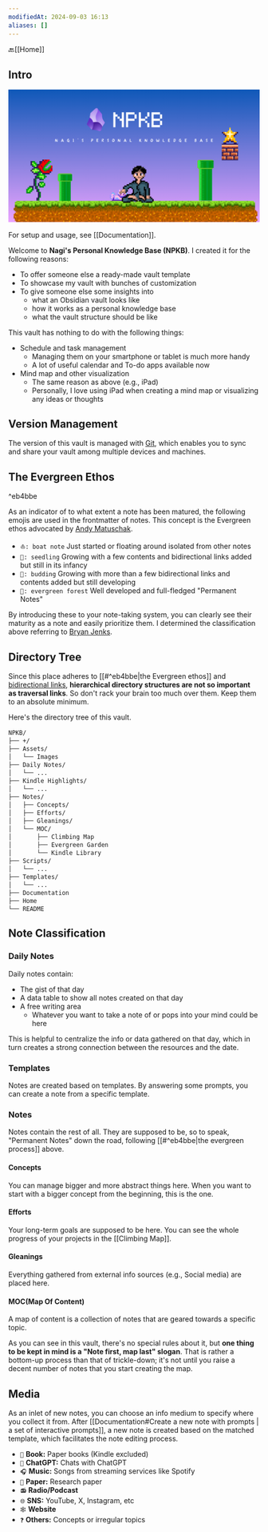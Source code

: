 ```yaml
---
modifiedAt: 2024-09-03 16:13
aliases: []
---
```

🔙[[Home]]

## Intro
![NPKB Image](./Assets/Images/npkb.png)

For setup and usage, see [[Documentation]].

Welcome to **Nagi's Personal Knowledge Base (NPKB)**. I created it for the following reasons:

- To offer someone else a ready-made vault template
- To showcase my vault with bunches of customization
- To give someone else some insights into
	- what an Obsidian vault looks like
	- how it works as a personal knowledge base
	- what the vault structure should be like

This vault has nothing to do with the following things:

- Schedule and task management
	- Managing them on your smartphone or tablet is much more handy
	- A lot of useful calendar and To-do apps available now
- Mind map and other visualization
	- The same reason as above (e.g., iPad)
	- Personally, I love using iPad when creating a mind map or visualizing any ideas or thoughts

## Version Management
The version of this vault is managed with [Git](https://git-scm.com/), which enables you to sync and share your vault among multiple devices and machines.
## The Evergreen Ethos

^eb4bbe

As an indicator of to what extent a note has been matured, the following emojis are used in the frontmatter of notes. This concept is the Evergreen ethos advocated by [Andy Matuschak](https://andymatuschak.org/).

- `⛵: boat note` Just started or floating around isolated from other notes
- `🌱: seedling` Growing with a few contents and bidirectional links added but still in its infancy
- `🌿: budding` Growing with more than a few  bidirectional links and contents added but still developing
- `🌲: evergreen forest`  Well developed and full-fledged "Permanent Notes"

By introducing these to your note-taking system, you can clearly see their maturity as a note and easily prioritize them. I determined the classification above referring to [Bryan Jenks](https://notes.bryanjenks.dev/Z/HOME).
## Directory Tree
Since this place adheres to [[#^eb4bbe|the Evergreen ethos]] and [bidirectional links](https://help.obsidian.md/Linking+notes+and+files/Internal+links), **hierarchical directory structures are not so important as traversal links**. So don't rack your brain too much over them. Keep them to an absolute minimum.

Here's the directory tree of this vault.
```
NPKB/
├── +/
├── Assets/
│   └── Images
├── Daily Notes/
│   └── ...
├── Kindle Highlights/
│   └── ...
├── Notes/
│   ├── Concepts/
│   ├── Efforts/
│   ├── Gleanings/
│   └── MOC/
│       ├── Climbing Map
│       ├── Evergreen Garden
│       └── Kindle Library
├── Scripts/
│   └── ...
├── Templates/
│   └── ...
├── Documentation
├── Home
└── README
```
## Note Classification
### Daily Notes
Daily notes contain:

- The gist of that day
- A data table to show all notes created on that day
- A free writing area
	- Whatever you want to take a note of or pops into your mind could be here

This is helpful to centralize the info or data gathered on that day, which in turn creates a strong connection between the resources and the date.
### Templates
Notes are created based on templates. By answering some prompts, you can create a note from a specific template.
### Notes
Notes contain the rest of all. They are supposed to be, so to speak, "Permanent Notes" down the road, following [[#^eb4bbe|the evergreen process]] above.
#### Concepts
You can manage bigger and more abstract things here. When you want to start with a bigger concept from the beginning, this is the one.
#### Efforts
Your long-term goals are supposed to be here. You can see the whole progress of your projects in the [[Climbing Map]].
#### Gleanings
Everything gathered from external info sources (e.g., Social media) are placed here.
#### MOC(Map Of Content)
A map of content is a collection of notes that are geared towards a specific topic.

As you can see in this vault, there's no special rules about it, but **one thing to be kept in mind is a "Note first, map last" slogan**. That is rather a bottom-up process than that of trickle-down; it's not until you raise a decent number of notes that you start creating the map.
## Media
As an inlet of new notes, you can choose an info medium to specify where you collect it from. After [[Documentation#Create a new note with prompts | a set of interactive prompts]], a new note is created based on the matched template, which facilitates the note editing process.
- `📖` **Book:** Paper books (Kindle excluded)
- `🧠` **ChatGPT:** Chats with ChatGPT
- `🎧` **Music:** Songs from streaming services like Spotify
- `📰` **Paper:** Research paper
- `📻` **Radio/Podcast**
- `🌐` **SNS:** YouTube, X, Instagram, etc
- `🕸` **Website**
- `❓` **Others:** Concepts or irregular topics
